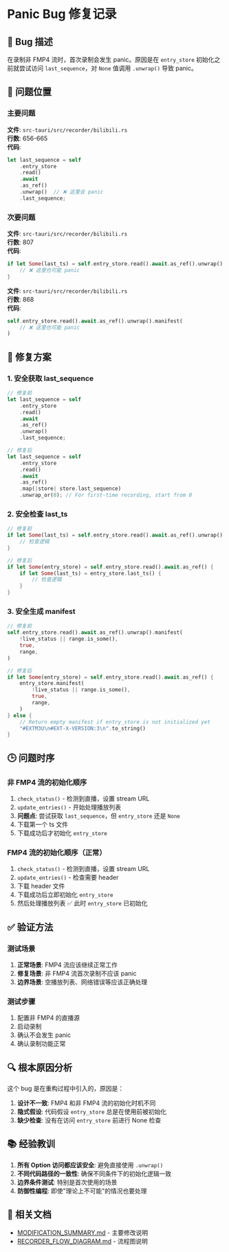 # Panic Bug 修复记录

## 🐛 Bug 描述

在录制非 FMP4 流时，首次录制会发生 panic。原因是在 `entry_store` 初始化之前就尝试访问 `last_sequence`，对 `None` 值调用 `.unwrap()` 导致 panic。

## 📍 问题位置

### 主要问题
**文件**: `src-tauri/src/recorder/bilibili.rs`  
**行数**: 656-665  
**代码**:
```rust
let last_sequence = self
    .entry_store
    .read()
    .await
    .as_ref()
    .unwrap()  // ❌ 这里会 panic
    .last_sequence;
```

### 次要问题
**文件**: `src-tauri/src/recorder/bilibili.rs`  
**行数**: 807  
**代码**:
```rust
if let Some(last_ts) = self.entry_store.read().await.as_ref().unwrap().last_ts() {
    // ❌ 这里也可能 panic
}
```

**文件**: `src-tauri/src/recorder/bilibili.rs`  
**行数**: 868  
**代码**:
```rust
self.entry_store.read().await.as_ref().unwrap().manifest(
    // ❌ 这里也可能 panic
)
```

## 🔄 修复方案

### 1. 安全获取 last_sequence
```rust
// 修复前
let last_sequence = self
    .entry_store
    .read()
    .await
    .as_ref()
    .unwrap()
    .last_sequence;

// 修复后
let last_sequence = self
    .entry_store
    .read()
    .await
    .as_ref()
    .map(|store| store.last_sequence)
    .unwrap_or(0); // For first-time recording, start from 0
```

### 2. 安全检查 last_ts
```rust
// 修复前
if let Some(last_ts) = self.entry_store.read().await.as_ref().unwrap().last_ts() {
    // 检查逻辑
}

// 修复后
if let Some(entry_store) = self.entry_store.read().await.as_ref() {
    if let Some(last_ts) = entry_store.last_ts() {
        // 检查逻辑
    }
}
```

### 3. 安全生成 manifest
```rust
// 修复前
self.entry_store.read().await.as_ref().unwrap().manifest(
    !live_status || range.is_some(),
    true,
    range,
)

// 修复后
if let Some(entry_store) = self.entry_store.read().await.as_ref() {
    entry_store.manifest(
        !live_status || range.is_some(),
        true,
        range,
    )
} else {
    // Return empty manifest if entry_store is not initialized yet
    "#EXTM3U\n#EXT-X-VERSION:3\n".to_string()
}
```

## 🕒 问题时序

### 非 FMP4 流的初始化顺序
1. `check_status()` - 检测到直播，设置 stream URL
2. `update_entries()` - 开始处理播放列表
3. **问题点**: 尝试获取 `last_sequence`，但 `entry_store` 还是 `None`
4. 下载第一个 ts 文件
5. 下载成功后才初始化 `entry_store`

### FMP4 流的初始化顺序（正常）
1. `check_status()` - 检测到直播，设置 stream URL
2. `update_entries()` - 检查需要 header
3. 下载 header 文件
4. 下载成功后立即初始化 `entry_store`
5. 然后处理播放列表 ✅ 此时 `entry_store` 已初始化

## ✅ 验证方法

### 测试场景
1. **正常场景**: FMP4 流应该继续正常工作
2. **修复场景**: 非 FMP4 流首次录制不应该 panic
3. **边界场景**: 空播放列表、网络错误等应该正确处理

### 测试步骤
1. 配置非 FMP4 的直播源
2. 启动录制
3. 确认不会发生 panic
4. 确认录制功能正常

## 🔍 根本原因分析

这个 bug 是在重构过程中引入的，原因是：

1. **设计不一致**: FMP4 和非 FMP4 流的初始化时机不同
2. **隐式假设**: 代码假设 `entry_store` 总是在使用前被初始化
3. **缺少检查**: 没有在访问 `entry_store` 前进行 None 检查

## 📚 经验教训

1. **所有 Option 访问都应该安全**: 避免直接使用 `.unwrap()`
2. **不同代码路径的一致性**: 确保不同条件下的初始化逻辑一致
3. **边界条件测试**: 特别是首次使用的场景
4. **防御性编程**: 即使"理论上不可能"的情况也要处理

## 🔗 相关文档

- [MODIFICATION_SUMMARY.md](./MODIFICATION_SUMMARY.md) - 主要修改说明
- [RECORDER_FLOW_DIAGRAM.md](./RECORDER_FLOW_DIAGRAM.md) - 流程图说明